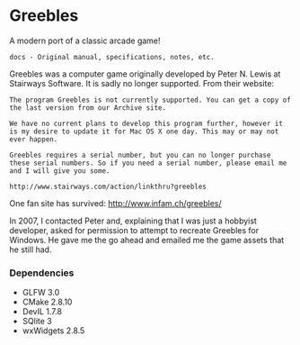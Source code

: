 Greebles
========

A modern port of a classic arcade game!

	docs - Original manual, specifications, notes, etc.

Greebles was a computer game originally developed by Peter N. Lewis at Stairways Software. It is sadly no longer supported. From their website:

	The program Greebles is not currently supported. You can get a copy of the last version from our Archive site.

	We have no current plans to develop this program further, however it is my desire to update it for Mac OS X one day. This may or may not ever happen.

	Greebles requires a serial number, but you can no longer purchase these serial numbers. So if you need a serial number, please email me and I will give you some.

	http://www.stairways.com/action/linkthru?greebles

One fan site has survived: http://www.infam.ch/greebles/

In 2007, I contacted Peter and, explaining that I was just a hobbyist developer, asked for permission to attempt to recreate Greebles for Windows. 
He gave me the go ahead and emailed me the game assets that he still had.

### Dependencies
* GLFW 3.0
* CMake 2.8.10
* DevIL 1.7.8
* SQlite 3
* wxWidgets 2.8.5

